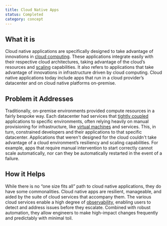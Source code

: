 ```yaml
---
title: Cloud Native Apps
status: Completed
category: concept
---
```


## What it is
Cloud native applications are specifically designed to take advantage of innovations in [cloud computing](https://github.com/cncf/glossary/blob/main/content/en/cloud_computing.md). These applications integrate easily with their respective cloud architectures, taking advantage of the cloud’s resources and [scaling](https://github.com/cncf/glossary/blob/main/content/en/scalability.md) capabilities. It also refers to applications that take advantage of innovations in infrastructure driven by cloud computing. Cloud native applications today include apps that run in a cloud provider’s datacenter and on cloud native platforms on-premise.

## Problem it Addresses
Traditionally, on-premise environments provided compute resources in a fairly bespoke way. Each datacenter had services that [tightly coupled](https://github.com/cncf/glossary/blob/main/content/en/tightly_coupled_architectures.md) applications to specific environments, often relying heavily on manual provisioning for infrastructure, like [virtual machines](https://github.com/cncf/glossary/blob/main/content/en/virtual_machine.md) and services. This, in turn, constrained developers and their applications to that specific datacenter. Applications that weren't designed for the cloud couldn't take advantage of a cloud environment’s resiliency and scaling capabilities.  For example, apps that require manual intervention to start correctly cannot scale automatically, nor can they be automatically restarted in the event of a failure.  

## How it Helps
While there is no “one size fits all” path to cloud native applications, they do have some commonalities. Cloud native apps are resilient, manageable, and aided by the suite of cloud services that accompany them. The various cloud services enable a high degree of [observability](https://github.com/cncf/glossary/blob/main/content/en/observability.md), enabling users to detect and address issues before they escalate. Combined with robust automation, they allow engineers to make high-impact changes frequently and predictably with minimal toil.


